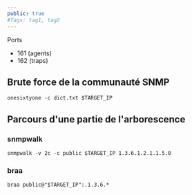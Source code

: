 ```yaml
---
public: true 
#Tags: tag1, tag2
---
```


Ports

- 161 (agents)
- 162 (traps)

## Brute force de la communauté SNMP

```
onesixtyone -c dict.txt $TARGET_IP
```

## Parcours d'une partie de l'arborescence

### snmpwalk

```shell-session
snmpwalk -v 2c -c public $TARGET_IP 1.3.6.1.2.1.1.5.0
```

### braa

```
braa public@"$TARGET_IP":.1.3.6.*
```
